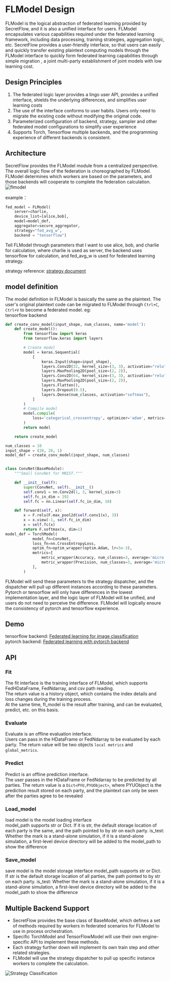 # FLModel Design
FLModel is the logical abstraction of federated learning provided by SecretFlow, and it is also a unified interface for users. FLModel encapsulates various capabilities required under the federated learning framework, including data processing, training strategies, aggregation logic, etc. SecretFlow provides a user-friendly interface, so that users can easily and quickly transfer existing plaintext computing models through the FLModel interface to quickly form federated learning capabilities through simple migration , a joint multi-party establishment of joint models with low learning cost.
## Design Principles
1. The federated logic layer provides a lingo user API, provides a unified interface, shields the underlying differences, and simplifies user learning costs
2. The use of the interface conforms to user habits. Users only need to migrate the existing code without modifying the original code.
3. Parameterized configuration of backend, strategy, sampler and other federated model configurations to simplify user experience
4. Supports Torch, Tensorflow multiple backends, and the programming experience of different backends is consistent. 
## Architecture
SecretFlow provides the FLModel module from a centralized perspective. The overall logic flow of the federation is choreographed by FLModel. FLModel determines which workers are based on the parameters, and those backends will cooperate to complete the federation calculation.
![flmodel](resources/flmodel.jpg)

example：
```python
fed_model = FLModel(
    server=charlie,
    device_list=[alice,bob],
    model=model_def,
    aggregator=secure_aggregator,
    strategy="fed_avg_w",
    backend = "tensorflow")
```
Tell FLModel through parameters that I want to use alice, bob, and charlie for calculation, where charlie is used as server, the backend uses tensorflow for calculation, and fed_avg_w is used for federated learning strategy.
  
strategy reference: [strategy document](../design/strategy.md)
  
## model definition
The model definition in FLModel is basically the same as the plaintext. The user's original plaintext code can be migrated to FLModel through `Ctrl+C`, `Ctrl+V` to become a federated model.
eg:  
tensorflow backend
```python
def create_conv_model(input_shape, num_classes, name='model'):
    def create_model():
        from tensorflow import keras
        from tensorflow.keras import layers

        # Create model
        model = keras.Sequential(
            [
                keras.Input(shape=input_shape),
                layers.Conv2D(32, kernel_size=(3, 3), activation="relu"),
                layers.MaxPooling2D(pool_size=(2, 2)),
                layers.Conv2D(64, kernel_size=(3, 3), activation="relu"),
                layers.MaxPooling2D(pool_size=(2, 2)),
                layers.Flatten(),
                layers.Dropout(0.5),
                layers.Dense(num_classes, activation="softmax"),
            ]
        )
        # Compile model
        model.compile(
            loss='categorical_crossentropy', optimizer='adam', metrics=["accuracy"]
        )
        return model

    return create_model

num_classes = 10
input_shape = (28, 28, 1)
model_def = create_conv_model(input_shape, num_classes)
```

```python

class ConvNet(BaseModule):
    """Small ConvNet for MNIST."""

    def __init__(self):
        super(ConvNet, self).__init__()
        self.conv1 = nn.Conv2d(1, 3, kernel_size=3)
        self.fc_in_dim = 192
        self.fc = nn.Linear(self.fc_in_dim, 10)

    def forward(self, x):
        x = F.relu(F.max_pool2d(self.conv1(x), 3))
        x = x.view(-1, self.fc_in_dim)
        x = self.fc(x)
        return F.softmax(x, dim=1)
model_def = TorchModel(
            model_fn=ConvNet,
            loss_fn=nn.CrossEntropyLoss,
            optim_fn=optim_wrapper(optim.Adam, lr=5e-3),
            metrics=[
                metric_wrapper(Accuracy, num_classes=3, average='micro'),
                metric_wrapper(Precision, num_classes=3, average='micro'),
            ],
        )

```  
FLModel will send these parameters to the strategy dispatcher, and the dispatcher will pull up different instances according to these parameters. Pytorch or tensorflow will only have differences in the lowest implementation layer, and the logic layer of FLModel will be unified, and users do not need to perceive the difference. FLModel will logically ensure the consistency of pytorch and tensorflow experience.

## Demo
tensorflow backend: [Federated learning for image classification](../../tutorial/Federate_Learning_for_Image_Classification.ipynb)  
pytorch backend: [Federated learning with pytorch backend](../../tutorial/Federated_Learning_with_Pytorch_backend.ipynb)  

## API
### Fit
The fit interface is the training interface of FLModel, which supports FedHDataFrame, FedNdarray, and csv path reading.  
The return value is a history object, which contains the index details and loss changes during the training process.  
At the same time, fl_model is the result after training, and can be evaluated, predict, etc. on this basis.  
### Evaluate
Evaluate is an offline evaluation interface.   
Users can pass in the HDataFrame or FedNdarray to be evaluated by each party.
The return value will be two objects `local metrics` and `global_metrics`.
### Predict
Predict is an offline prediction interface.  
 The user passes in the HDataFrame or FedNdarray to be predicted by all parties.
The return value is a `Dict<PYU,PYUObject>`, where PYUObject is the prediction result stored on each party, and the plaintext can only be seen after the parties agree to be revealed
### Load_model
load model is the model loading interface   
model_path supports str or Dict. If it is str, the default storage location of each party is the same, and the path pointed to by str on each party.
is_test: Whether the mark is a stand-alone simulation, if it is a stand-alone simulation, a first-level device directory will be added to the model_path to show the difference
### Save_model
save model is the model storage interface
model_path supports str or Dict. If str is the default storage location of all parties, the path pointed to by str on each party.
is_test: Whether the mark is a stand-alone simulation, if it is a stand-alone simulation, a first-level device directory will be added to the model_path to show the difference


## Multiple Backend Support
+ SecretFlow provides the base class of BaseModel, which defines a set of methods required by workers in federated scenarios for FLModel to use in process orchestration.
+ Specific TorchModel and TensorFlowModel will use their own engine-specific API to implement these methods.
+ Each strategy further down will implement its own train step and other related strategies.
+ FLModel will use the strategy dispatcher to pull up specific instance workers to complete the calculation.

![Strategy Classification](resources/strategy.png)